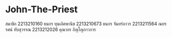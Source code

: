 # John-The-Priest

สมาชิก
2213210160 ธนกร ทุนเลิศพานิช
2213210673 ธนกร จันทร์ถาวร 
2213211564 ณทรรศน์ ทับสุวรรณ
2213212026 คุณากร ภิญโญภาวการ
 
